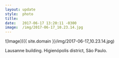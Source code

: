 ```yaml
---
layout: update
style:  photo
title:
date:   2017-06-17 13:20:11 -0300
image:  /img/2017-06-17_10.23.14.jpg
---
```


![Image]({{ site.domain }}/img/2017-06-17_10.23.14.jpg)

Lausanne building. Higienópolis district, São Paulo.